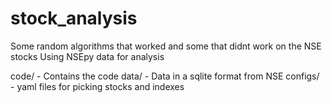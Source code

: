 # stock_analysis
Some random algorithms that worked and some that didnt work on the NSE stocks
Using NSEpy data for analysis


code/ - Contains the code
data/ - Data in a sqlite format from NSE
configs/ - yaml files for picking stocks and indexes

